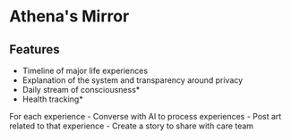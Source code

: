 # Athena's Mirror


## Features

- Timeline of major life experiences
- Explanation of the system and transparency around privacy
- Daily stream of consciousness*
- Health tracking*

For each experience
    - Converse with AI to process experiences
    - Post art related to that experience
    - Create a story to share with care team



